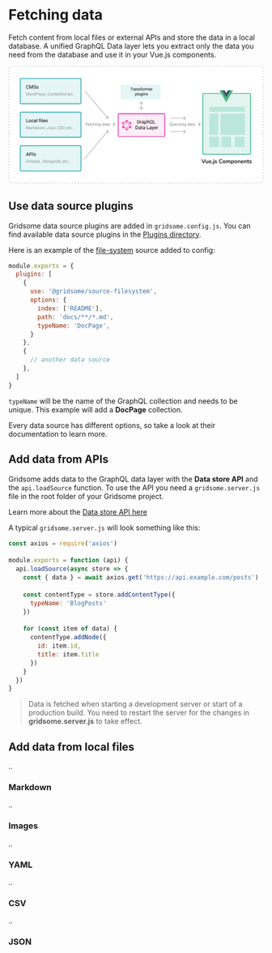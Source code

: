 # Fetching data
Fetch content from local files or external APIs and store the data in a local database. A unified GraphQL Data layer lets you extract only the data you need from the database and use it in your Vue.js components.

![Fetching data](./images/fetching-data.png)


## Use data source plugins
Gridsome data source plugins are added in `gridsome.config.js`. You can find available data source plugins in the [Plugins directory](/plugins).


Here is an example of the [file-system](/plugins/@gridsome/source-filesystem) source added to config:
```js
module.exports = {
  plugins: [
    {
      use: '@gridsome/source-filesystem',
      options: {
        index: ['README'],
        path: 'docs/**/*.md',
        typeName: 'DocPage',
      }
    },
    {
      // another data source
    },
  ]
}
```

`typeName` will be the name of the GraphQL collection and needs to be unique. This example will add a **DocPage** collection.

Every data source has different options, so take a look at their documentation to learn more.


## Add data from APIs

Gridsome adds data to the GraphQL data layer with the **Data store API** and the `api.loadSource` function. To use the API you need a `gridsome.server.js` file in the root folder of your Gridsome project.



Learn more about the [Data store API here](/docs/data-store-api)

A typical `gridsome.server.js` will look something like this:

```js
const axios = require('axios')

module.exports = function (api) {
  api.loadSource(async store => {
    const { data } = await axios.get('https://api.example.com/posts')

    const contentType = store.addContentType({
      typeName: 'BlogPosts'
    })

    for (const item of data) {
      contentType.addNode({
        id: item.id,
        title: item.title
      })
    }
  })
}
```

> Data is fetched when starting a development server or start of a production build. You need to restart the server for the changes in **gridsome.server.js** to take effect.


## Add data from local files
..

### Markdown
..

### Images
..

### YAML
..

### CSV
..

### JSON
